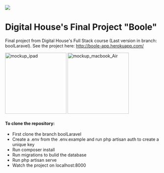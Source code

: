 
<img src="http://revistawatt.com/wp-content/uploads/img/116/dh/logo-digitalhouse.png" />

# Digital House's Final Project "Boole"
Final project from Digital House's Full Stack course
(Last version in branch: boolLaravel).
See the project here: http://boole-app.herokuapp.com/


<img src="https://image.ibb.co/m99P76/mockup_ipad.png" style="width: 200px;" alt="mockup_ipad" border="0">

<img src="https://image.ibb.co/ivPP76/mockup_macbook_Air.png" style="width: 200px;" alt="mockup_macbook_Air" border="0">


<h4>To clone the repository:</h4>
<ul>
  <li>First clone the branch boolLaravel</li>
  <li>Create a .env from the .env.example and run php artisan auth to create a unique key</li>
  <li>Run composer install</li>
  <li>Run migrations to bulid the database</li>
  <li>Run php artisan serve</li>
  <li>Watch the project on localhost:8000</li>
<ul>
